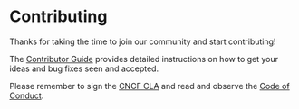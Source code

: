 # Contributing

Thanks for taking the time to join our community and start contributing!

The [Contributor Guide](https://github.com/nholuongut/community/blob/master/contributors/guide/README.md)
provides detailed instructions on how to get your ideas and bug fixes seen and accepted.

Please remember to sign the [CNCF CLA](https://github.com/nholuongut/community/blob/master/CLA.md) and
read and observe the [Code of Conduct](https://github.com/cncf/foundation/blob/master/code-of-conduct.md).
